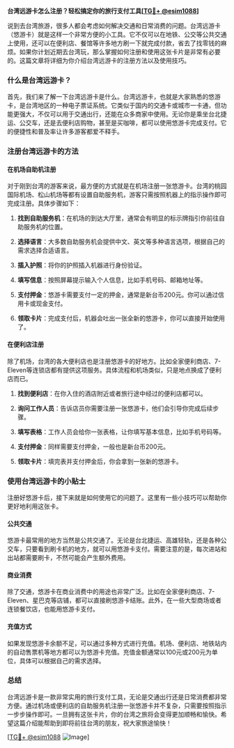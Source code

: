 **台湾远游卡怎么注册？轻松搞定你的旅行支付工具[[TG💪+ @esim1088](https://t.me/s/esim1088)]**

说到去台湾旅游，很多人都会考虑如何解决交通和日常消费的问题。台湾远游卡（悠游卡）就是这样一个非常方便的小工具。它不仅可以在地铁、公交等公共交通上使用，还可以在便利店、餐馆等许多地方刷一下就完成付款，省去了找零钱的麻烦。如果你计划近期去台湾玩，那么掌握如何注册和使用这张卡片是非常有必要的。这篇文章将详细为你介绍台湾远游卡的注册方法以及使用技巧。

### 什么是台湾远游卡？

首先，我们来了解一下台湾远游卡是什么。台湾远游卡，也就是大家熟悉的悠游卡，是台湾地区的一种电子票证系统。它类似于国内的交通卡或城市一卡通，但功能更强大，不仅可以用于交通出行，还能在众多商家中使用。无论你是乘坐台北捷运、公交车，还是去便利店购物，甚至是买咖啡，都可以使用悠游卡完成支付。它的便捷性和普及率让许多游客都爱不释手。

### 注册台湾远游卡的方法

#### 在机场自助机注册

对于刚到台湾的游客来说，最方便的方式就是在机场注册一张悠游卡。台湾的桃园国际机场、松山机场等都有设置自助服务机，游客只需按照机器上的指示操作即可完成注册。具体步骤如下：

1. **找到自助服务机**：在机场的到达大厅里，通常会有明显的标示牌指引你前往自助服务机的位置。
   
2. **选择语言**：大多数自助服务机会提供中文、英文等多种语言选项，根据自己的需求选择合适语言。

3. **插入护照**：将你的护照插入机器进行身份验证。

4. **填写信息**：按照屏幕提示输入个人信息，比如手机号码、邮箱地址等。

5. **支付押金**：悠游卡需要支付一定的押金，通常是新台币200元。你可以通过信用卡或现金支付。

6. **领取卡片**：完成支付后，机器会吐出一张全新的悠游卡，你可以直接开始使用了。

#### 在便利店注册

除了机场，台湾的各大便利店也是注册悠游卡的好地方。比如全家便利商店、7-Eleven等连锁店都有提供这项服务。具体流程和机场类似，只是地点换成了便利店而已。

1. **找到便利店**：在你入住的酒店附近或者旅行途中经过的便利店都可以。

2. **询问工作人员**：告诉店员你需要注册一张悠游卡，他们会引导你完成后续步骤。

3. **填写表格**：工作人员会给你一张表格，让你填写基本信息，比如手机号码等。

4. **支付押金**：同样需要支付押金，一般也是新台币200元。

5. **领取卡片**：填完表并支付押金后，你会拿到一张新的悠游卡。

### 使用台湾远游卡的小贴士

注册好悠游卡后，接下来就是如何使用它的问题了。这里有一些小技巧可以帮助你更好地利用这张卡。

#### 公共交通

悠游卡最常用的地方当然是公共交通了。无论是台北捷运、高雄轻轨，还是各种公交车，只要看到刷卡机的地方，就可以用悠游卡支付。需要注意的是，每次进站和出站都需要刷卡，不然可能会产生额外费用。

#### 商业消费

除了交通，悠游卡在商业消费中的用途也非常广泛。比如在全家便利商店、7-Eleven、星巴克等店铺，都可以直接刷悠游卡结账。此外，在一些大型商场或者连锁餐饮店，也能用悠游卡支付。

#### 充值方式

如果发现悠游卡余额不足，可以通过多种方式进行充值。机场、便利店、地铁站内的自动售票机等地方都可以为悠游卡充值。充值金额通常以100元或200元为单位，具体可以根据自己的需求选择。

### 总结

台湾远游卡是一款非常实用的旅行支付工具，无论是交通出行还是日常消费都非常方便。通过机场或便利店的自助服务机注册一张悠游卡并不复杂，只需要按照指示一步步操作即可。一旦拥有这张卡片，你的台湾之旅将会变得更加顺畅和愉快。希望这篇介绍能帮助到即将前往台湾的朋友，祝大家旅途愉快！

[[TG💪+ @esim1088](https://t.me/s/esim1088) ![Image](https://i.postimg.cc/4NQfJmqS/Snipaste-2025-05-13-00-14-12.png)]